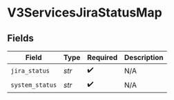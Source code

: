 # V3ServicesJiraStatusMap


## Fields

| Field              | Type               | Required           | Description        |
| ------------------ | ------------------ | ------------------ | ------------------ |
| `jira_status`      | *str*              | :heavy_check_mark: | N/A                |
| `system_status`    | *str*              | :heavy_check_mark: | N/A                |